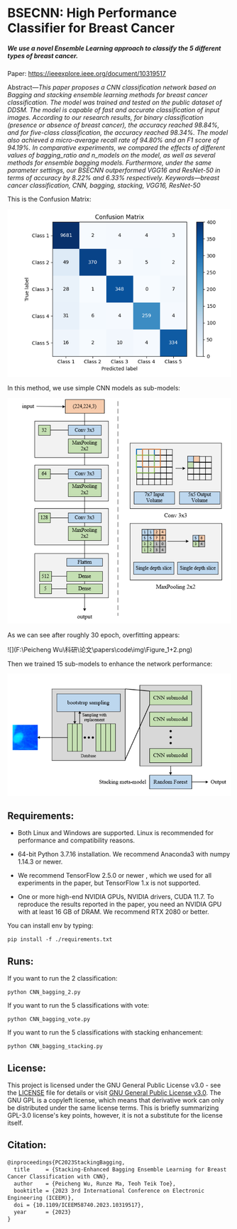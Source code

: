 # BSECNN: High Performance Classifier for Breast Cancer

##### We use a novel Ensemble Learning approach to classify the 5 different types of breast cancer.

Paper:  https://ieeexplore.ieee.org/document/10319517

Abstract—*This paper proposes a CNN classification  network based on Bagging and stacking ensemble learning  methods for breast cancer classification. The model was  trained and tested on the public dataset of DDSM. The  model is capable of fast and accurate classification of input  images. According to our research results, for binary  classification (presence or absence of breast cancer), the  accuracy reached 98.84%, and for five-class classification,  the accuracy reached 98.34%. The model also achieved a  micro-average recall rate of 94.80% and an F1 score of  94.19%. In comparative experiments, we compared the  effects of different values of bagging_ratio and n_models on  the model, as well as several methods for ensemble bagging  models. Furthermore, under the same parameter settings,  our BSECNN outperformed VGG16 and ResNet-50 in terms  of accuracy by 8.22% and 6.33% respectively. Keywords—breast cancer classification, CNN, bagging, stacking, VGG16, ResNet-50*

This is the Confusion Matrix: 

![](./img/Figure_10.png)

In this method, we use simple CNN models as sub-models:

![](.\img\Figure_3.png)

As we can see after roughly 30 epoch, overfitting appears:

![](F:\Peicheng Wu\科研\论文\papers\code\img\Figure_1+2.png)

Then we trained 15 sub-models to enhance the network performance:

![](.\img\Figure_9.png)

## Requirements:

- Both Linux and Windows are supported. Linux is recommended for performance and compatibility reasons.

- 64-bit Python 3.7.16 installation. We recommend Anaconda3 with numpy 1.14.3 or newer.

- We recommend TensorFlow 2.5.0 or newer , which we used for all experiments in the paper, but TensorFlow 1.x is not supported.

- One or more high-end NVIDIA GPUs, NVIDIA drivers, CUDA 11.7. To reproduce the results reported in the paper, you need an NVIDIA GPU with at least 16 GB of DRAM.  We recommend RTX 2080 or better.

  

You can install env by typing:

```
pip install -f ./requirements.txt
```



## Runs:

If you want to run the 2 classification:

```
python CNN_bagging_2.py
```

If you want to run the 5 classifications with vote:

```
python CNN_bagging_vote.py
```

If you want to run the 5 classifications with stacking enhancement:

```
python CNN_bagging_stacking.py
```



## License:

This project is licensed under the GNU General Public License v3.0 - see the [LICENSE](LICENSE) file for details or visit [GNU General Public License v3.0](https://www.gnu.org/licenses/gpl-3.0.html). The GNU GPL is a copyleft license, which means that derivative work can only be distributed under the same license terms. This is briefly summarizing GPL-3.0 license's key points, however, it is not a substitute for the license itself.



## Citation:

```
@inproceedings{PC2023StackingBagging,
  title     = {Stacking-Enhanced Bagging Ensemble Learning for Breast Cancer Classification with CNN},
  author    = {Peicheng Wu, Runze Ma, Teoh Teik Toe},
  booktitle = {2023 3rd International Conference on Electronic Engineering (ICEEM)},
  doi = {10.1109/ICEEM58740.2023.10319517},
  year      = {2023}
}
```

